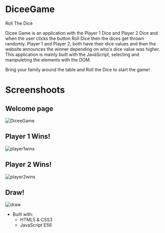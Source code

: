 # DiceeGame
Roll The Dice

Dicee Game is an application with the Player 1 Dice and Player 2 Dice and when the user clicks the button Roll Dice then the dices get thrown randomly. Player 1 and Player 2, both have their dice values and then the website announces the winner depending on who's dice value was higher.
This application is mainly built with the JavaScript, selecting and manipuleting the elements with the DOM.

Bring your family around the table and Roll the Dice to start the game!

# Screenshoots
## Welcome page

![DiceeGame](https://user-images.githubusercontent.com/67807290/115121892-ee1a1000-9f69-11eb-8086-48dbf8fd0edc.jpg)

## Player 1 Wins!

![player1wins](https://user-images.githubusercontent.com/67807290/116788696-f12ff880-aa5f-11eb-993b-cec938b76451.jpg)

## Player 2 Wins!

![player2wins](https://user-images.githubusercontent.com/67807290/116788701-f55c1600-aa5f-11eb-812d-3f55093588e5.jpg)

## Draw!

![draw](https://user-images.githubusercontent.com/67807290/116788704-f8570680-aa5f-11eb-80fd-b4bbc8c1e9e2.jpg)

* Built with:
  * HTML5 & CSS3
  * JavaScript ES6

